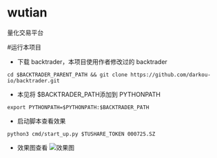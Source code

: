 # wutian
量化交易平台

#运行本项目
* 下载 backtrader，本项目使用作者修改过的 backtrader

`cd $BACKTRADER_PARENT_PATH && git clone https://github.com/darkou-io/backtrader.git`
* 本见将 $BACKTRADER_PATH添加到 PYTHONPATH

`export PYTHONPATH=$PYTHONPATH:$BACKTRADER_PATH`

* 启动脚本查看效果

`python3 cmd/start_up.py $TUSHARE_TOKEN 000725.SZ`

* 效果图查看
![效果图](https://github.com/darkou-io/wutian/static/images/000725.png)
